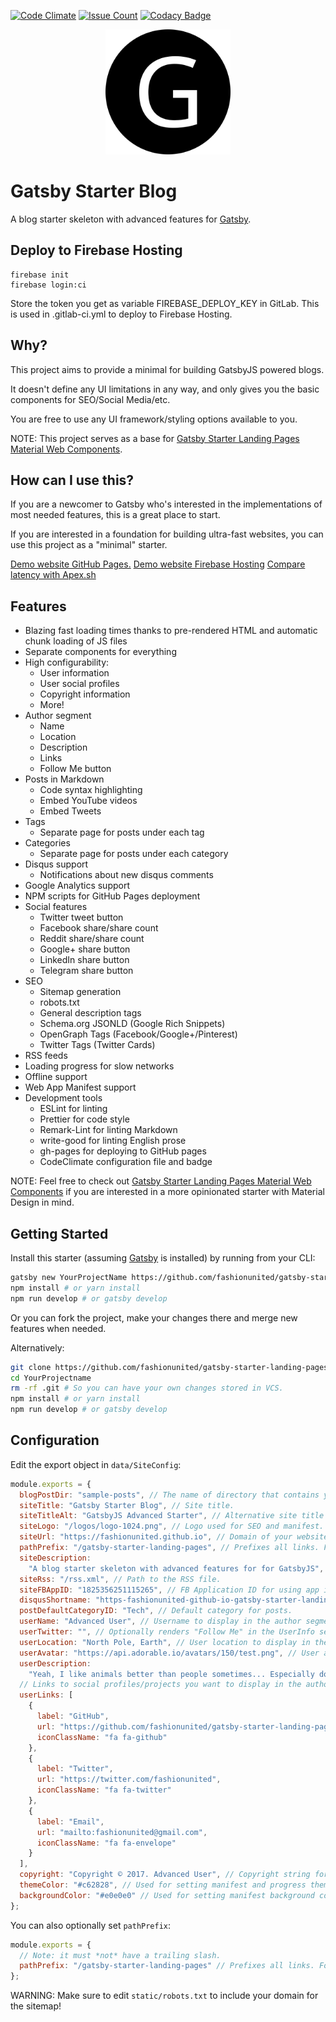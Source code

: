 [![Code Climate](https://codeclimate.com/github/fashionunited/gatsby-starter-landing-pages/badges/gpa.svg)](https://codeclimate.com/github/fashionunited/gatsby-starter-landing-pages)
[![Issue Count](https://codeclimate.com/github/fashionunited/gatsby-starter-landing-pages/badges/issue_count.svg)](https://codeclimate.com/github/fashionunited/gatsby-starter-landing-pages)
[![Codacy Badge](https://api.codacy.com/project/badge/Grade/990fb54ea8094f2aa0ed77f14e859820)](https://www.codacy.com/app/fashionunited/gatsby-starter-landing-pages?utm_source=github.com&utm_medium=referral&utm_content=fashionunited/gatsby-starter-landing-pages&utm_campaign=Badge_Grade)

<div align="center">
    <img src="static/logos/logo-1024.png" alt="Logo" width='200px' height='200px'/>
</div>

# Gatsby Starter Blog

A blog starter skeleton with advanced features for [Gatsby](https://github.com/gatsbyjs/gatsby/).

## Deploy to Firebase Hosting

    firebase init
    firebase login:ci

Store the token you get as variable FIREBASE_DEPLOY_KEY in GitLab. This is used in .gitlab-ci.yml to deploy to Firebase Hosting.

## Why?

This project aims to provide a minimal for building GatsbyJS powered blogs.

It doesn't define any UI limitations in any way, and only gives you the basic components for SEO/Social Media/etc.

You are free to use any UI framework/styling options available to you.

NOTE: This project serves as a base for [Gatsby Starter Landing Pages Material Web Components](https://github.com/fashionunited/gatsby-starter-landing-pages-material-web-components).

## How can I use this?

If you are a newcomer to Gatsby who's interested in the implementations of most needed features, this is a great place to start.

If you are interested in a foundation for building ultra-fast websites, you can use this project as a "minimal" starter.

[Demo website GitHub Pages.](https://fashionunited.github.io/gatsby-starter-landing-pages/)
[Demo website Firebase Hosting](https://gatsby-starter-landing-pages.firebaseapp.com/)
[Compare latency with Apex.sh](https://latency.apex.sh/?url=https%3A%2F%2Ffashionunited.com&compare=https%3A%2F%2Fgatsby-starter-landing-pages.firebaseapp.com/)

## Features

* Blazing fast loading times thanks to pre-rendered HTML and automatic chunk loading of JS files
* Separate components for everything
* High configurability:
  * User information
  * User social profiles
  * Copyright information
  * More!
* Author segment
  * Name
  * Location
  * Description
  * Links
  * Follow Me button
* Posts in Markdown
  * Code syntax highlighting
  * Embed YouTube videos
  * Embed Tweets
* Tags
  * Separate page for posts under each tag
* Categories
  * Separate page for posts under each category
* Disqus support
  * Notifications about new disqus comments
* Google Analytics support
* NPM scripts for GitHub Pages deployment
* Social features
  * Twitter tweet button
  * Facebook share/share count
  * Reddit share/share count
  * Google+ share button
  * LinkedIn share button
  * Telegram share button
* SEO
  * Sitemap generation
  * robots.txt
  * General description tags
  * Schema.org JSONLD (Google Rich Snippets)
  * OpenGraph Tags (Facebook/Google+/Pinterest)
  * Twitter Tags (Twitter Cards)
* RSS feeds
* Loading progress for slow networks
* Offline support
* Web App Manifest support
* Development tools
  * ESLint for linting
  * Prettier for code style
  * Remark-Lint for linting Markdown
  * write-good for linting English prose
  * gh-pages for deploying to GitHub pages
  * CodeClimate configuration file and badge

NOTE: Feel free to check out [Gatsby Starter Landing Pages Material Web Components](https://github.com/fashionunited/gatsby-starter-landing-pages-material-web-components) if you are interested in a more opinionated starter with Material Design in mind.

## Getting Started

Install this starter (assuming [Gatsby](https://github.com/gatsbyjs/gatsby/) is installed) by running from your CLI:

```sh
gatsby new YourProjectName https://github.com/fashionunited/gatsby-starter-landing-pages
npm install # or yarn install
npm run develop # or gatsby develop
```

Or you can fork the project, make your changes there and merge new features when needed.

Alternatively:

```sh
git clone https://github.com/fashionunited/gatsby-starter-landing-pages YourProjectName # Clone the project
cd YourProjectname
rm -rf .git # So you can have your own changes stored in VCS.
npm install # or yarn install
npm run develop # or gatsby develop
```

## Configuration

Edit the export object in `data/SiteConfig`:

```js
module.exports = {
  blogPostDir: "sample-posts", // The name of directory that contains your posts.
  siteTitle: "Gatsby Starter Blog", // Site title.
  siteTitleAlt: "GatsbyJS Advanced Starter", // Alternative site title for SEO.
  siteLogo: "/logos/logo-1024.png", // Logo used for SEO and manifest.
  siteUrl: "https://fashionunited.github.io", // Domain of your website without pathPrefix.
  pathPrefix: "/gatsby-starter-landing-pages", // Prefixes all links. For cases when deployed to example.github.io/gatsby-starter-landing-pages/.
  siteDescription:
    "A blog starter skeleton with advanced features for for GatsbyJS", // Website description used for RSS feeds/meta description tag.
  siteRss: "/rss.xml", // Path to the RSS file.
  siteFBAppID: "1825356251115265", // FB Application ID for using app insights
  disqusShortname: "https-fashionunited-github-io-gatsby-starter-landing-pages", // Disqus shortname.
  postDefaultCategoryID: "Tech", // Default category for posts.
  userName: "Advanced User", // Username to display in the author segment.
  userTwitter: "", // Optionally renders "Follow Me" in the UserInfo segment.
  userLocation: "North Pole, Earth", // User location to display in the author segment.
  userAvatar: "https://api.adorable.io/avatars/150/test.png", // User avatar to display in the author segment.
  userDescription:
    "Yeah, I like animals better than people sometimes... Especially dogs. Dogs are the best. Every time you come home, they act like they haven't seen you in a year. And the good thing about dogs... is they got different dogs for different people.", // User description to display in the author segment.
  // Links to social profiles/projects you want to display in the author segment/navigation bar.
  userLinks: [
    {
      label: "GitHub",
      url: "https://github.com/fashionunited/gatsby-starter-landing-pages",
      iconClassName: "fa fa-github"
    },
    {
      label: "Twitter",
      url: "https://twitter.com/fashionunited",
      iconClassName: "fa fa-twitter"
    },
    {
      label: "Email",
      url: "mailto:fashionunited@gmail.com",
      iconClassName: "fa fa-envelope"
    }
  ],
  copyright: "Copyright © 2017. Advanced User", // Copyright string for the footer of the website and RSS feed.
  themeColor: "#c62828", // Used for setting manifest and progress theme colors.
  backgroundColor: "#e0e0e0" // Used for setting manifest background color.
};
```

You can also optionally set `pathPrefix`:

```js
module.exports = {
  // Note: it must *not* have a trailing slash.
  pathPrefix: "/gatsby-starter-landing-pages" // Prefixes all links. For cases when deployed to example.github.io/gatsby-starter-landing-pages/.
};
```

WARNING: Make sure to edit `static/robots.txt` to include your domain for the sitemap!
